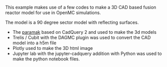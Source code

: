 
This example makes use of a few codes to make a 3D CAD based fusion reactor
model for use in OpenMC simulations.

The model is a 90 degree sector model with reflecting surfaces.


 - The [paramak](https://github.com/ukaea/paramak) based on CadQuery 2 and used to make the 3d models
 - Trelis / Cubit with the DAGMC plugin was used to convert the CAD model into a h5m file
 - Plotly used to make the 3D html image
 - Jupyter lab with the jupyter-cadquery addition with Python was used to make the python notebook files.

 
